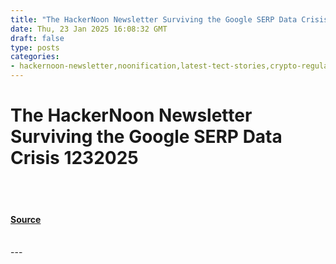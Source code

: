 ```yaml
---
title: "The HackerNoon Newsletter Surviving the Google SERP Data Crisis 1232025"
date: Thu, 23 Jan 2025 16:08:32 GMT
draft: false
type: posts
categories: 
- hackernoon-newsletter,noonification,latest-tect-stories,crypto-regulation,cybersecurity,web-scraping,hotel-technology,javascript
---
```

# The HackerNoon Newsletter Surviving the Google SERP Data Crisis 1232025

<br/>

<br/>


#### [Source](https://hackernoon.com/1-23-2025-newsletter?source=rss)

<br/>
---
